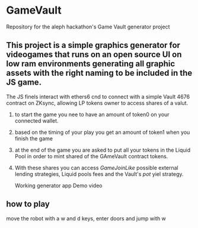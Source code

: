 # GameVault
Repository for the aleph hackathon's Game Vault generator project

## This project is a simple graphics generator for videogames that runs on an open source UI on low ram environments generating all graphic assets with the right naming to be included in the JS game.
The JS finels interact with ethers6 cnd to connect with a simple Vault 4676 contract on ZKsync, allowing LP tokens owner to access shares of a valut.

1) to start the game you nee to have an amount of token0 on your connected wallet.
2) based on the timing of your play you get an amount of token1 when you finish the game
3) at the end of the game you are asked to put all your tokens in the Liquid Pool in order to mint shared of the GAmeVault contract tokens.
4) With these shares you can access *GameJoinLike* possible external lending strategies, Liquid pools fees and the Vault's *pot* yiel strategy.

   Working generator app
   Demo video

## how to play
move the robot with a w and d keys, enter doors and jump with w
